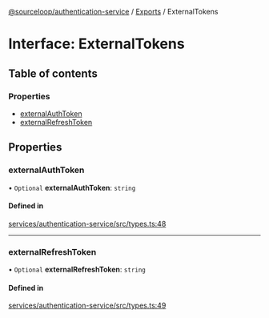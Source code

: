 [@sourceloop/authentication-service](../README.md) / [Exports](../modules.md) / ExternalTokens

# Interface: ExternalTokens

## Table of contents

### Properties

- [externalAuthToken](ExternalTokens.md#externalauthtoken)
- [externalRefreshToken](ExternalTokens.md#externalrefreshtoken)

## Properties

### externalAuthToken

• `Optional` **externalAuthToken**: `string`

#### Defined in

[services/authentication-service/src/types.ts:48](https://github.com/sourcefuse/loopback4-microservice-catalog/blob/53060ad88/services/authentication-service/src/types.ts#L48)

___

### externalRefreshToken

• `Optional` **externalRefreshToken**: `string`

#### Defined in

[services/authentication-service/src/types.ts:49](https://github.com/sourcefuse/loopback4-microservice-catalog/blob/53060ad88/services/authentication-service/src/types.ts#L49)
